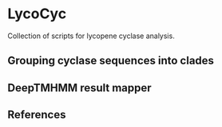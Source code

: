 # LycoCyc
Collection of scripts for lycopene cyclase analysis.


## Grouping cyclase sequences into clades


## DeepTMHMM result mapper


## References
